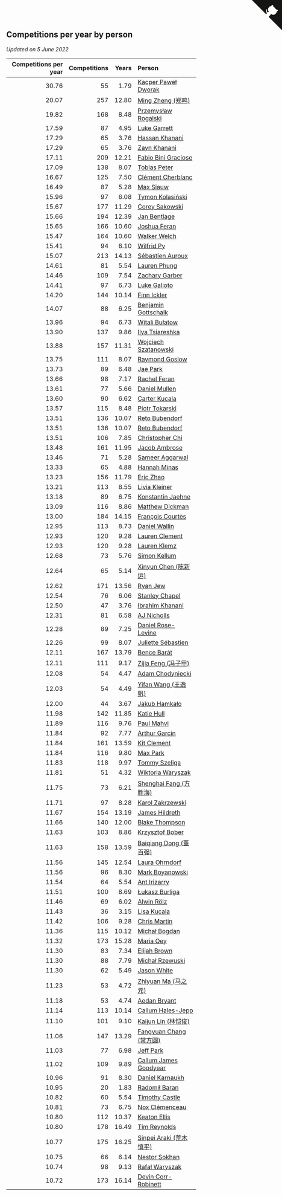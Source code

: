 ## Competitions per year by person

*Updated on  5 June 2022*

| Competitions per year | Competitions | Years | Person |
| ---: | ---: | ---: | :--- |
| 30.76 | 55 | 1.79 | [Kacper Paweł Dworak](https://www.worldcubeassociation.org/persons/2020DWOR01) |
| 20.07 | 257 | 12.80 | [Ming Zheng (郑鸣)](https://www.worldcubeassociation.org/persons/2009ZHEN11) |
| 19.82 | 168 | 8.48 | [Przemysław Rogalski](https://www.worldcubeassociation.org/persons/2013ROGA02) |
| 17.59 | 87 | 4.95 | [Luke Garrett](https://www.worldcubeassociation.org/persons/2017GARR05) |
| 17.29 | 65 | 3.76 | [Hassan Khanani](https://www.worldcubeassociation.org/persons/2018KHAN26) |
| 17.29 | 65 | 3.76 | [Zayn Khanani](https://www.worldcubeassociation.org/persons/2018KHAN28) |
| 17.11 | 209 | 12.21 | [Fabio Bini Graciose](https://www.worldcubeassociation.org/persons/2010GRAC02) |
| 17.09 | 138 | 8.07 | [Tobias Peter](https://www.worldcubeassociation.org/persons/2014PETE03) |
| 16.67 | 125 | 7.50 | [Clément Cherblanc](https://www.worldcubeassociation.org/persons/2014CHER05) |
| 16.49 | 87 | 5.28 | [Max Siauw](https://www.worldcubeassociation.org/persons/2017SIAU02) |
| 15.96 | 97 | 6.08 | [Tymon Kolasiński](https://www.worldcubeassociation.org/persons/2016KOLA02) |
| 15.67 | 177 | 11.29 | [Corey Sakowski](https://www.worldcubeassociation.org/persons/2011SAKO01) |
| 15.66 | 194 | 12.39 | [Jan Bentlage](https://www.worldcubeassociation.org/persons/2010BENT01) |
| 15.65 | 166 | 10.60 | [Joshua Feran](https://www.worldcubeassociation.org/persons/2011FERA01) |
| 15.47 | 164 | 10.60 | [Walker Welch](https://www.worldcubeassociation.org/persons/2011WELC01) |
| 15.41 | 94 | 6.10 | [Wilfrid Py](https://www.worldcubeassociation.org/persons/2016PYWI01) |
| 15.07 | 213 | 14.13 | [Sébastien Auroux](https://www.worldcubeassociation.org/persons/2008AURO01) |
| 14.61 | 81 | 5.54 | [Lauren Phung](https://www.worldcubeassociation.org/persons/2016PHUN02) |
| 14.46 | 109 | 7.54 | [Zachary Garber](https://www.worldcubeassociation.org/persons/2014GARB01) |
| 14.41 | 97 | 6.73 | [Luke Galioto](https://www.worldcubeassociation.org/persons/2015GALI02) |
| 14.20 | 144 | 10.14 | [Finn Ickler](https://www.worldcubeassociation.org/persons/2012ICKL01) |
| 14.07 | 88 | 6.25 | [Benjamin Gottschalk](https://www.worldcubeassociation.org/persons/2016GOTT01) |
| 13.96 | 94 | 6.73 | [Witali Bułatow](https://www.worldcubeassociation.org/persons/2015BUAT01) |
| 13.90 | 137 | 9.86 | [Ilya Tsiareshka](https://www.worldcubeassociation.org/persons/2012TERE01) |
| 13.88 | 157 | 11.31 | [Wojciech Szatanowski](https://www.worldcubeassociation.org/persons/2011SZAT01) |
| 13.75 | 111 | 8.07 | [Raymond Goslow](https://www.worldcubeassociation.org/persons/2014GOSL01) |
| 13.73 | 89 | 6.48 | [Jae Park](https://www.worldcubeassociation.org/persons/2015PARK24) |
| 13.66 | 98 | 7.17 | [Rachel Feran](https://www.worldcubeassociation.org/persons/2015FERA01) |
| 13.61 | 77 | 5.66 | [Daniel Mullen](https://www.worldcubeassociation.org/persons/2016MULL04) |
| 13.60 | 90 | 6.62 | [Carter Kucala](https://www.worldcubeassociation.org/persons/2015KUCA01) |
| 13.57 | 115 | 8.48 | [Piotr Tokarski](https://www.worldcubeassociation.org/persons/2013TOKA01) |
| 13.51 | 136 | 10.07 | [Reto Bubendorf](https://www.worldcubeassociation.org/persons/2012BUBE01) |
| 13.51 | 136 | 10.07 | [Reto Bubendorf](https://www.worldcubeassociation.org/persons/2012BUBE01) |
| 13.51 | 106 | 7.85 | [Christopher Chi](https://www.worldcubeassociation.org/persons/2014CHIC01) |
| 13.48 | 161 | 11.95 | [Jacob Ambrose](https://www.worldcubeassociation.org/persons/2010AMBR01) |
| 13.46 | 71 | 5.28 | [Sameer Aggarwal](https://www.worldcubeassociation.org/persons/2017AGGA01) |
| 13.33 | 65 | 4.88 | [Hannah Minas](https://www.worldcubeassociation.org/persons/2017MINA04) |
| 13.23 | 156 | 11.79 | [Eric Zhao](https://www.worldcubeassociation.org/persons/2010ZHAO19) |
| 13.21 | 113 | 8.55 | [Livia Kleiner](https://www.worldcubeassociation.org/persons/2013KLEI03) |
| 13.18 | 89 | 6.75 | [Konstantin Jaehne](https://www.worldcubeassociation.org/persons/2015JAEH01) |
| 13.09 | 116 | 8.86 | [Matthew Dickman](https://www.worldcubeassociation.org/persons/2013DICK01) |
| 13.00 | 184 | 14.15 | [François Courtès](https://www.worldcubeassociation.org/persons/2008COUR01) |
| 12.95 | 113 | 8.73 | [Daniel Wallin](https://www.worldcubeassociation.org/persons/2013WALL03) |
| 12.93 | 120 | 9.28 | [Lauren Clement](https://www.worldcubeassociation.org/persons/2013KLEM01) |
| 12.93 | 120 | 9.28 | [Lauren Klemz](https://www.worldcubeassociation.org/persons/2013KLEM01) |
| 12.68 | 73 | 5.76 | [Simon Kellum](https://www.worldcubeassociation.org/persons/2016KELL12) |
| 12.64 | 65 | 5.14 | [Xinyun Chen (陈新运)](https://www.worldcubeassociation.org/persons/2017CHEN36) |
| 12.62 | 171 | 13.56 | [Ryan Jew](https://www.worldcubeassociation.org/persons/2008JEWR01) |
| 12.54 | 76 | 6.06 | [Stanley Chapel](https://www.worldcubeassociation.org/persons/2016CHAP04) |
| 12.50 | 47 | 3.76 | [Ibrahim Khanani](https://www.worldcubeassociation.org/persons/2018KHAN27) |
| 12.31 | 81 | 6.58 | [AJ Nicholls](https://www.worldcubeassociation.org/persons/2015NICH04) |
| 12.28 | 89 | 7.25 | [Daniel Rose-Levine](https://www.worldcubeassociation.org/persons/2015ROSE01) |
| 12.26 | 99 | 8.07 | [Juliette Sébastien](https://www.worldcubeassociation.org/persons/2014SEBA01) |
| 12.11 | 167 | 13.79 | [Bence Barát](https://www.worldcubeassociation.org/persons/2008BARA01) |
| 12.11 | 111 | 9.17 | [Zijia Feng (冯子甲)](https://www.worldcubeassociation.org/persons/2013FENG02) |
| 12.08 | 54 | 4.47 | [Adam Chodyniecki](https://www.worldcubeassociation.org/persons/2017CHOD02) |
| 12.03 | 54 | 4.49 | [Yifan Wang (王逸帆)](https://www.worldcubeassociation.org/persons/2017WANY29) |
| 12.00 | 44 | 3.67 | [Jakub Hamkało](https://www.worldcubeassociation.org/persons/2018HAMK01) |
| 11.98 | 142 | 11.85 | [Katie Hull](https://www.worldcubeassociation.org/persons/2010HULL01) |
| 11.89 | 116 | 9.76 | [Paul Mahvi](https://www.worldcubeassociation.org/persons/2012MAHV01) |
| 11.84 | 92 | 7.77 | [Arthur Garcin](https://www.worldcubeassociation.org/persons/2014GARC27) |
| 11.84 | 161 | 13.59 | [Kit Clement](https://www.worldcubeassociation.org/persons/2008CLEM01) |
| 11.84 | 116 | 9.80 | [Max Park](https://www.worldcubeassociation.org/persons/2012PARK03) |
| 11.83 | 118 | 9.97 | [Tommy Szeliga](https://www.worldcubeassociation.org/persons/2012SZEL01) |
| 11.81 | 51 | 4.32 | [Wiktoria Waryszak](https://www.worldcubeassociation.org/persons/2018WARY01) |
| 11.75 | 73 | 6.21 | [Shenghai Fang (方胜海)](https://www.worldcubeassociation.org/persons/2016FANG01) |
| 11.71 | 97 | 8.28 | [Karol Zakrzewski](https://www.worldcubeassociation.org/persons/2014ZAKR01) |
| 11.67 | 154 | 13.19 | [James Hildreth](https://www.worldcubeassociation.org/persons/2009HILD01) |
| 11.66 | 140 | 12.00 | [Blake Thompson](https://www.worldcubeassociation.org/persons/2010THOM03) |
| 11.63 | 103 | 8.86 | [Krzysztof Bober](https://www.worldcubeassociation.org/persons/2013BOBE01) |
| 11.63 | 158 | 13.59 | [Baiqiang Dong (董百强)](https://www.worldcubeassociation.org/persons/2008DONG06) |
| 11.56 | 145 | 12.54 | [Laura Ohrndorf](https://www.worldcubeassociation.org/persons/2009OHRN01) |
| 11.56 | 96 | 8.30 | [Mark Boyanowski](https://www.worldcubeassociation.org/persons/2014BOYA01) |
| 11.54 | 64 | 5.54 | [Ant Irizarry](https://www.worldcubeassociation.org/persons/2016IRIZ02) |
| 11.51 | 100 | 8.69 | [Łukasz Burliga](https://www.worldcubeassociation.org/persons/2013BURL01) |
| 11.46 | 69 | 6.02 | [Alwin Rölz](https://www.worldcubeassociation.org/persons/2016ROLZ01) |
| 11.43 | 36 | 3.15 | [Lisa Kucala](https://www.worldcubeassociation.org/persons/2019KUCA01) |
| 11.42 | 106 | 9.28 | [Chris Martin](https://www.worldcubeassociation.org/persons/2013MART03) |
| 11.36 | 115 | 10.12 | [Michał Bogdan](https://www.worldcubeassociation.org/persons/2012BOGD01) |
| 11.32 | 173 | 15.28 | [Maria Oey](https://www.worldcubeassociation.org/persons/2007OEYM01) |
| 11.30 | 83 | 7.34 | [Elijah Brown](https://www.worldcubeassociation.org/persons/2015BROW03) |
| 11.30 | 88 | 7.79 | [Michał Rzewuski](https://www.worldcubeassociation.org/persons/2014RZEW01) |
| 11.30 | 62 | 5.49 | [Jason White](https://www.worldcubeassociation.org/persons/2016WHIT16) |
| 11.23 | 53 | 4.72 | [Zhiyuan Ma (马之元)](https://www.worldcubeassociation.org/persons/2017MAZH04) |
| 11.18 | 53 | 4.74 | [Aedan Bryant](https://www.worldcubeassociation.org/persons/2017BRYA06) |
| 11.14 | 113 | 10.14 | [Callum Hales-Jepp](https://www.worldcubeassociation.org/persons/2012HALE01) |
| 11.10 | 101 | 9.10 | [Kaijun Lin (林恺俊)](https://www.worldcubeassociation.org/persons/2013LINK01) |
| 11.06 | 147 | 13.29 | [Fangyuan Chang (常方圆)](https://www.worldcubeassociation.org/persons/2009CHAN04) |
| 11.03 | 77 | 6.98 | [Jeff Park](https://www.worldcubeassociation.org/persons/2015PARK08) |
| 11.02 | 109 | 9.89 | [Callum James Goodyear](https://www.worldcubeassociation.org/persons/2012GOOD02) |
| 10.96 | 91 | 8.30 | [Daniel Karnaukh](https://www.worldcubeassociation.org/persons/2014KARN02) |
| 10.95 | 20 | 1.83 | [Radomił Baran](https://www.worldcubeassociation.org/persons/2020BARA02) |
| 10.82 | 60 | 5.54 | [Timothy Castle](https://www.worldcubeassociation.org/persons/2016CAST48) |
| 10.81 | 73 | 6.75 | [Nox Clémenceau](https://www.worldcubeassociation.org/persons/2015CLEM03) |
| 10.80 | 112 | 10.37 | [Keaton Ellis](https://www.worldcubeassociation.org/persons/2012ELLI01) |
| 10.80 | 178 | 16.49 | [Tim Reynolds](https://www.worldcubeassociation.org/persons/2005REYN01) |
| 10.77 | 175 | 16.25 | [Sinpei Araki (荒木慎平)](https://www.worldcubeassociation.org/persons/2006ARAK01) |
| 10.75 | 66 | 6.14 | [Nestor Sokhan](https://www.worldcubeassociation.org/persons/2016SOKH01) |
| 10.74 | 98 | 9.13 | [Rafał Waryszak](https://www.worldcubeassociation.org/persons/2013WARY01) |
| 10.72 | 173 | 16.14 | [Devin Corr-Robinett](https://www.worldcubeassociation.org/persons/2006CORR01) |


<a href="https://github.com/JustinTimeCuber/wca_statistics" class="github-corner" aria-label="View source on Github"><svg width="80" height="80" viewBox="0 0 250 250" style="fill:#151513; color:#fff; position: absolute; top: 0; border: 0; right: 0;" aria-hidden="true"><path d="M0,0 L115,115 L130,115 L142,142 L250,250 L250,0 Z"></path><path d="M128.3,109.0 C113.8,99.7 119.0,89.6 119.0,89.6 C122.0,82.7 120.5,78.6 120.5,78.6 C119.2,72.0 123.4,76.3 123.4,76.3 C127.3,80.9 125.5,87.3 125.5,87.3 C122.9,97.6 130.6,101.9 134.4,103.2" fill="currentColor" style="transform-origin: 130px 106px;" class="octo-arm"></path><path d="M115.0,115.0 C114.9,115.1 118.7,116.5 119.8,115.4 L133.7,101.6 C136.9,99.2 139.9,98.4 142.2,98.6 C133.8,88.0 127.5,74.4 143.8,58.0 C148.5,53.4 154.0,51.2 159.7,51.0 C160.3,49.4 163.2,43.6 171.4,40.1 C171.4,40.1 176.1,42.5 178.8,56.2 C183.1,58.6 187.2,61.8 190.9,65.4 C194.5,69.0 197.7,73.2 200.1,77.6 C213.8,80.2 216.3,84.9 216.3,84.9 C212.7,93.1 206.9,96.0 205.4,96.6 C205.1,102.4 203.0,107.8 198.3,112.5 C181.9,128.9 168.3,122.5 157.7,114.1 C157.9,116.9 156.7,120.9 152.7,124.9 L141.0,136.5 C139.8,137.7 141.6,141.9 141.8,141.8 Z" fill="currentColor" class="octo-body"></path></svg></a><style>.github-corner:hover .octo-arm{animation:octocat-wave 560ms ease-in-out}@keyframes octocat-wave{0%,100%{transform:rotate(0)}20%,60%{transform:rotate(-25deg)}40%,80%{transform:rotate(10deg)}}@media (max-width:500px){.github-corner:hover .octo-arm{animation:none}.github-corner .octo-arm{animation:octocat-wave 560ms ease-in-out}}</style>
